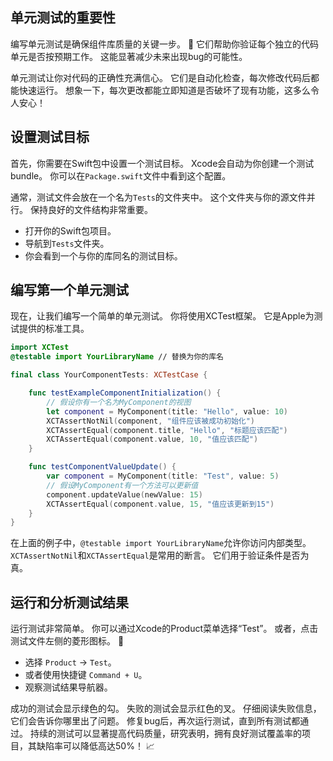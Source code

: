 ﻿## 单元测试的重要性

编写单元测试是确保组件库质量的关键一步。 🚀 它们帮助你验证每个独立的代码单元是否按预期工作。 这能显著减少未来出现bug的可能性。

单元测试让你对代码的正确性充满信心。 它们是自动化检查，每次修改代码后都能快速运行。 想象一下，每次更改都能立即知道是否破坏了现有功能，这多么令人安心！

## 设置测试目标

首先，你需要在Swift包中设置一个测试目标。 Xcode会自动为你创建一个测试bundle。 你可以在`Package.swift`文件中看到这个配置。

通常，测试文件会放在一个名为`Tests`的文件夹中。 这个文件夹与你的源文件并行。 保持良好的文件结构非常重要。

*   打开你的Swift包项目。
*   导航到`Tests`文件夹。
*   你会看到一个与你的库同名的测试目标。

## 编写第一个单元测试

现在，让我们编写一个简单的单元测试。 你将使用XCTest框架。 它是Apple为测试提供的标准工具。

```swift
import XCTest
@testable import YourLibraryName // 替换为你的库名

final class YourComponentTests: XCTestCase {

    func testExampleComponentInitialization() {
        // 假设你有一个名为MyComponent的视图
        let component = MyComponent(title: "Hello", value: 10)
        XCTAssertNotNil(component, "组件应该被成功初始化")
        XCTAssertEqual(component.title, "Hello", "标题应该匹配")
        XCTAssertEqual(component.value, 10, "值应该匹配")
    }

    func testComponentValueUpdate() {
        var component = MyComponent(title: "Test", value: 5)
        // 假设MyComponent有一个方法可以更新值
        component.updateValue(newValue: 15)
        XCTAssertEqual(component.value, 15, "值应该更新到15")
    }
}
```

在上面的例子中，`@testable import YourLibraryName`允许你访问内部类型。 `XCTAssertNotNil`和`XCTAssertEqual`是常用的断言。 它们用于验证条件是否为真。

## 运行和分析测试结果

运行测试非常简单。 你可以通过Xcode的Product菜单选择“Test”。 或者，点击测试文件左侧的菱形图标。 💎

*   选择 `Product` -> `Test`。
*   或者使用快捷键 `Command + U`。
*   观察测试结果导航器。

成功的测试会显示绿色的勾。 失败的测试会显示红色的叉。 仔细阅读失败信息，它们会告诉你哪里出了问题。 修复bug后，再次运行测试，直到所有测试都通过。 持续的测试可以显著提高代码质量，研究表明，拥有良好测试覆盖率的项目，其缺陷率可以降低高达50%！ 📈